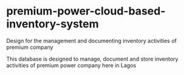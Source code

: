 # premium-power-cloud-based-inventory-system
Design for the management and documenting inventory activities of premium company

This database is designed to manage, document and store inventory activities of premium power company here in Lagos
